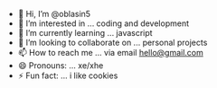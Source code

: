 - 👋 Hi, I’m @oblasin5
- 👀 I’m interested in ... coding and development
- 🌱 I’m currently learning ... javascript
- 💞️ I’m looking to collaborate on ... personal projects
- 📫 How to reach me ... via email hello@gmail.com
- 😄 Pronouns: ... xe/xhe
- ⚡ Fun fact: ... i like cookies

<!---
oblasin5/oblasin5 is a ✨ special ✨ repository because its `README.md` (this file) appears on your GitHub profile.
You can click the Preview link to take a look at your changes.
--->
